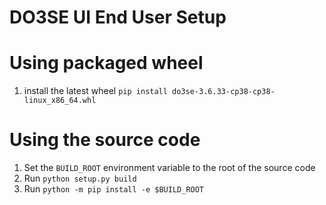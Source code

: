 # DO3SE UI End User Setup

# Using packaged wheel

1. install the latest wheel `pip install do3se-3.6.33-cp38-cp38-linux_x86_64.whl`

# Using the source code

1. Set the `BUILD_ROOT` environment variable to the root of the source code
2. Run `python setup.py build`
3. Run `python -m pip install -e $BUILD_ROOT`
